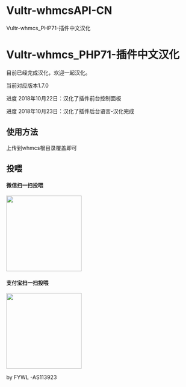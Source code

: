 # Vultr-whmcsAPI-CN
Vultr-whmcs_PHP71-插件中文汉化
<h1>Vultr-whmcs_PHP71-插件中文汉化</h1>

目前已经完成汉化，欢迎一起汉化。

当前对应版本1.7.0

进度 2018年10月22日：汉化了插件前台控制面板

进度 2018年10月23日：汉化了插件后台语言-汉化完成


<h2>使用方法</h2>

上传到whmcs根目录覆盖即可

<h2>投喂</h2>			
<h4>微信扫一扫投喂</h4>
<img src="https://blog.fywlnet.cn/images/1539175192974.jpg" style="width: 200px;height:200px">
<h4>支付宝扫一扫投喂</h4>
<img src="https://blog.fywlnet.cn/images/1539175170786.png" style="width: 200px;height:200px">


by FYWL -AS113923
